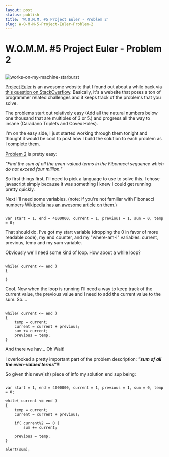 ```yaml
---
layout: post
status: publish
title: 'W.O.M.M. #5 Project Euler - Problem 2'
slug: W-O-M-M-5-Project-Euler-Problem-2
---
```

# W.O.M.M. #5 Project Euler - Problem 2
## 

<img class="alignleft" title="works-on-my-machine-starburst" src="http://wpup.codeimpossible.com/2009/06/works-on-my-machine-starburst.jpg" alt="works-on-my-machine-starburst" />

<a href="http://projecteuler.net/">Project Euler</a> is an awesome website that I found out about a while back via <a href="http://stackoverflow.com/questions/4002/code-katas">this question on StackOverflow</a>. Basically, it's a website that poses a ton of programmer related challenges and it keeps track of the problems that you solve.

The problems start out relatively easy (Add all the natural numbers below one thousand that are multiples of 3 or 5.) and progress all the way to insane (Caradano Triplets and Covex Holes).

I'm on the easy side, I just started working through them tonight and thought it would be cool to post how I build the solution to each problem as I complete them.

<a href="http://projecteuler.net/index.php?section=problems&id=2">Problem 2</a> is pretty easy:

<i>"Find the sum of all the even-valued terms in the Fibonacci sequence which do not exceed four million."</i>

So first things first, I'll need to pick a language to use to solve this. I chose javascript simply because it was something I knew I could get running pretty quickly. 

Next I'll need some variables. (note: if you're not familiar with Fibonacci numbers <a href="http://en.wikipedia.org/wiki/Fibonacci_number">Wikipedia has an awesome article on them</a>.)

<pre><code class="prettyprint">
var start = 1, end = 4000000, current = 1, previous = 1, sum = 0, temp = 0;
</code></pre>

That should do. I've got my start variable (dropping the 0 in favor of more readable code), my end counter, and my "where-am-i" variables: current, previous, temp and my sum variable.

Obviously we'll need some kind of loop. How about a while loop?

<pre class="prettyprint"><code>
while( current <= end )
{
	
}
</code></pre>

Cool. Now when the loop is running I'll need a way to keep track of the current value, the previous value and I need to add the current value to the sum. So....

<pre class="prettyprint"><code>
while( current <= end )
{
    temp = current;
    current = current + previous;
    sum += current;	
    previous = temp;
}
</code></pre>

And there we hav... Oh Wait!

I overlooked a pretty important part of the problem description: <b><i>"sum of all the even-valued terms"</i></b>!!!

So given this new(ish) piece of info my solution end sup being:

<pre class="prettyprint"><code>
var start = 1, end = 4000000, current = 1, previous = 1, sum = 0, temp = 0;

while( current <= end )
{
	temp = current;
	current = current + previous;
	
	if( current%2 == 0 )
		sum += current;
	
	previous = temp;
}

alert(sum);
</code></pre>